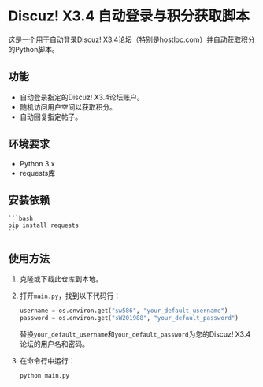 # Discuz! X3.4 自动登录与积分获取脚本

这是一个用于自动登录Discuz! X3.4论坛（特别是hostloc.com）并自动获取积分的Python脚本。

## 功能

- 自动登录指定的Discuz! X3.4论坛账户。
- 随机访问用户空间以获取积分。
- 自动回复指定帖子。

## 环境要求

- Python 3.x
- requests库

## 安装依赖

    ```bash
    pip install requests
    ```

## 使用方法

1. 克隆或下载此仓库到本地。
2. 打开`main.py`，找到以下代码行：

    ```python
    username = os.environ.get("sw586", "your_default_username")
    password = os.environ.get("sW201988", "your_default_password")
    ```

    替换`your_default_username`和`your_default_password`为您的Discuz! X3.4论坛的用户名和密码。

3. 在命令行中运行：

    ```bash
    python main.py
    ```


